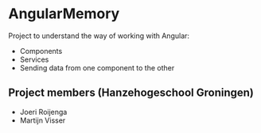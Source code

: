 # AngularMemory
Project to understand the way of working with Angular: 
* Components
* Services
* Sending data from one component to the other

## Project members (Hanzehogeschool Groningen)
* Joeri Roijenga
* Martijn Visser
